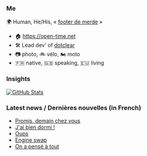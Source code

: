 ### Me

🌍 Human, He/His, « [footer de merde](https://open-time.net/post/2013/07/17/La-veritable-histoire-du-Footer-de-merde-) » 
* 🏠 https://open-time.net 
* 🛠️ Lead dev' of [dotclear](https://git.dotclear.org/dev/dotclear)
* 📷 photo, 🚲 vélo, 🏍️ moto 
* 🇫🇷 native, 🇬🇧 speaking, 🇪🇺 living

### Insights

[![GitHub Stats](https://github-readme-stats-sigma-five.vercel.app/api?username=franck-paul)](https://github.com/franck-paul)

### Latest news / Dernières nouvelles (in French)

<!-- BLOG-POST-LIST:START -->
- [Promis, demain chez vous](https://open-time.net/post/2025/04/01/Promis-demain-chez-vous)
- [J&#39;ai bien dormi !](https://open-time.net/post/2025/03/31/J-ai-bien-dormi-)
- [Oups](https://open-time.net/post/2025/03/30/Oups)
- [Engine swap](https://open-time.net/post/2025/03/29/Engine-swap)
- [On a pensé à tout](https://open-time.net/post/2025/03/28/On-a-pense-a-tout)
<!-- BLOG-POST-LIST:END -->
